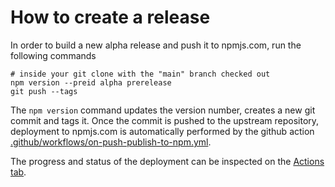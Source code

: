 # How to create a release

In order to build a new alpha release and push it to npmjs.com, run the following commands
                                      
    # inside your git clone with the "main" branch checked out
    npm version --preid alpha prerelease
    git push --tags

The `npm version` command updates the version number, creates a new git commit
and tags it. Once the commit is pushed to the upstream repository, deployment
to npmjs.com is automatically performed by the github action
[.github/workflows/on-push-publish-to-npm.yml](.github/workflows/on-push-publish-to-npm.yml).

The progress and status of the deployment can be inspected on the
[Actions tab](/adobe/aio-cli-plugin-aem-rde/actions).
